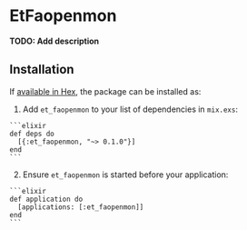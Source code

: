 # EtFaopenmon

**TODO: Add description**

## Installation

If [available in Hex](https://hex.pm/docs/publish), the package can be installed as:

  1. Add `et_faopenmon` to your list of dependencies in `mix.exs`:

    ```elixir
    def deps do
      [{:et_faopenmon, "~> 0.1.0"}]
    end
    ```

  2. Ensure `et_faopenmon` is started before your application:

    ```elixir
    def application do
      [applications: [:et_faopenmon]]
    end
    ```
